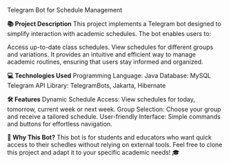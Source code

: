 Telegram Bot for Schedule Management

**📚 Project Description**
This project implements a Telegram bot designed to simplify interaction with academic schedules. The bot enables users to:

Access up-to-date class schedules.
View schedules for different groups and variations.
It provides an intuitive and efficient way to manage academic routines, ensuring that users stay informed and organized.

**💻 Technologies Used**
Programming Language: Java
Database: MySQL
Telegram API Library: TelegramBots, Jakarta, Hibernate

**🛠️ Features**
Dynamic Schedule Access: View schedules for today, tomorrow, current week or next week.
Group Selection: Choose your group and receive a tailored schedule.
User-friendly Interface: Simple commands and buttons for effortless navigation.

**🌟 Why This Bot?**
This bot is for students and educators who want quick access to their schedles without relying on external tools.
Feel free to clone this project and adapt it to your specific academic needs! 🎓
